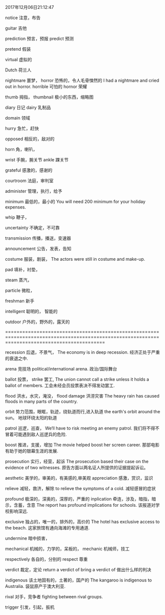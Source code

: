 2017年12月06日21:12:47



notice					注意，布告



guitar					吉他

prediction				预言，预报
predict 				预测

pretend					假装



virtual					虚拟的


Dutch					荷兰人


nightmare				噩梦，
horror					恐怖的，令人毛骨悚然的
I had a nightmare and cried out in horror.
horrible				可怕的
hornor					荣耀


thumb					拇指，
thumbnail				极小的东西，缩略图


diary					日记
dairy 					乳制品



domain					领域



hurry					急忙，赶快

opposed					相反的，敌对的

horn					角，喇叭，

wrist					手腕，腕关节
ankle					踝关节

grateful				感激的，感谢的

courtroom				法庭，审判室

administer				管理，执行，给予


minimum					最低的，最小的
You will need 200 minimum for your holiday expenses.

whip					鞭子，

uncertainty				不确定，不可靠


transmission			传播，播送，变速器


announcement			公告，发表，告知


costume					服装，剧装，
The actors were still in costume and make-up.

pad						填补，衬垫，

steam					蒸汽，

particle				微粒，



freshman				新手

intelligent				聪明的， 智能的

outdoor					户外的，野外的，露天的


===============================================================================================================================================

recession				后退，不景气，
The economy is in deep recession.
经济正处于严重的衰退之中.


arena					竞技场
political/international arena. 政治/国际舞台


ballot					投票，
strike					罢工,
The union cannot call a strike unless it holds a ballot of members.
工会未经会员投票表决不得发动罢工.


flood					洪水，水灾，淹没，
flood damage	洪涝灾害
The heavy rain has caused floods in many parts of the country.

orbit					势力范围，眼眶，轨迹，绕轨道而行,进入轨道
the earth's orbit around the sun。 	地球环绕太阳的轨道


patrol					巡逻，巡查，
We‘ll have to risk meeting an enemy patrol.
我们将不得不冒着可能遇到敌人巡逻兵的危险.


boost					推进，支援，增加
The movie helped boost her screen career. 那部电影有助于她的银幕生涯的发展.


prosecution				实行，经营，起诉
The prosecution based their case on the evidence of two witnesses.
原告方面以两名证人所提供的证据提起诉讼。


aesthetic				美学的，审美的，有美感的,审美观
appreciation			感激，赏识，监识


relieve					减轻，救济，解除
to relieve the symptoms of a cold.
减轻感冒的症状


profound				极深的，深奥的，深厚的，严重的
inplication				牵连，涉及，暗指，暗示，含蓄，含意
The report has profound implications for schools.
该报道对学校影响深远.


exclusive				独占的，唯一的，排外的，高价的
The hotel has exclusive access to the beach.
这家旅馆有通向海滩的专用通道.


undermine				暗中损害，


mechanical				机械的，力学的，呆板的，
mechanic 				机械师，技工


respectively			各自的，分别的
respect 				尊重


verdict					裁定，定论
return a verdict of
bring a verdict of 做出什么样的判决


indigenous				该土地固有的，土著的，国产的
The kangaroo is indigenous to Australia. 袋鼠原产于澳大利亚.


rival					对手，竞争者
fighting between rival groups.

trigger					引发，引起，扳机






















